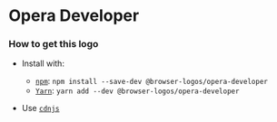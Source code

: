 # Opera Developer

### How to get this logo

* Install with:

  * [`npm`](https://www.npmjs.com/): `npm install --save-dev @browser-logos/opera-developer`
  * [`Yarn`](https://yarnpkg.com/): `yarn add --dev @browser-logos/opera-developer`

* Use [`cdnjs`](https://cdnjs.com/libraries/browser-logos)
